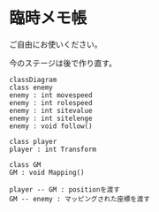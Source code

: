 # 臨時メモ帳
ご自由にお使いください。

今のステージは後で作り直す。

```mermaid
classDiagram
class enemy
enemy : int movespeed
enemy : int rolespeed
enemy : int sitevalue
enemy : int sitelenge
enemy : void follow()

class player
player : int Transform

class GM
GM : void Mapping()

player -- GM : positionを渡す
GM -- enemy : マッピングされた座標を渡す

```
